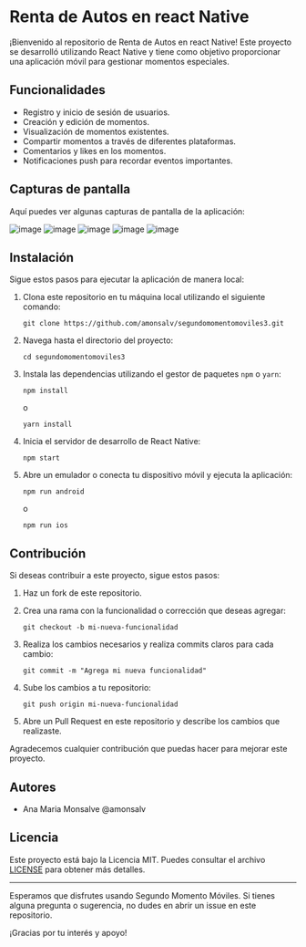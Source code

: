 # Renta de Autos en react Native

¡Bienvenido al repositorio de Renta de Autos en react Native! Este proyecto se desarrolló utilizando React Native y tiene como objetivo proporcionar una aplicación móvil para gestionar momentos especiales.

## Funcionalidades

- Registro y inicio de sesión de usuarios.
- Creación y edición de momentos.
- Visualización de momentos existentes.
- Compartir momentos a través de diferentes plataformas.
- Comentarios y likes en los momentos.
- Notificaciones push para recordar eventos importantes.

## Capturas de pantalla

Aquí puedes ver algunas capturas de pantalla de la aplicación:

![image](https://github.com/amonsalv/segundomomentomoviles3/assets/91292255/0832d8c7-8328-44a9-8245-b2d29e4cd1c9)
![image](https://github.com/amonsalv/segundomomentomoviles3/assets/91292255/d06846c5-8a02-4b75-800c-7b60b2b3f45d)
![image](https://github.com/amonsalv/segundomomentomoviles3/assets/91292255/352de625-e229-4004-a166-080dd870de2a)
![image](https://github.com/amonsalv/segundomomentomoviles3/assets/91292255/6bbb0bef-093a-4751-82c8-ec8281f11eda)
![image](https://github.com/amonsalv/segundomomentomoviles3/assets/91292255/9ce72f87-34e8-49f0-99f7-44f656cf80ad)

## Instalación

Sigue estos pasos para ejecutar la aplicación de manera local:

1. Clona este repositorio en tu máquina local utilizando el siguiente comando:
   ```
   git clone https://github.com/amonsalv/segundomomentomoviles3.git
   ```

2. Navega hasta el directorio del proyecto:
   ```
   cd segundomomentomoviles3
   ```

3. Instala las dependencias utilizando el gestor de paquetes `npm` o `yarn`:
   ```
   npm install
   ```
   o
   ```
   yarn install
   ```

4. Inicia el servidor de desarrollo de React Native:
   ```
   npm start
   ```

5. Abre un emulador o conecta tu dispositivo móvil y ejecuta la aplicación:
   ```
   npm run android
   ```
   o
   ```
   npm run ios
   ```

## Contribución

Si deseas contribuir a este proyecto, sigue estos pasos:

1. Haz un fork de este repositorio.

2. Crea una rama con la funcionalidad o corrección que deseas agregar:
   ```
   git checkout -b mi-nueva-funcionalidad
   ```

3. Realiza los cambios necesarios y realiza commits claros para cada cambio:
   ```
   git commit -m "Agrega mi nueva funcionalidad"
   ```

4. Sube los cambios a tu repositorio:
   ```
   git push origin mi-nueva-funcionalidad
   ```

5. Abre un Pull Request en este repositorio y describe los cambios que realizaste.

Agradecemos cualquier contribución que puedas hacer para mejorar este proyecto.

## Autores

- Ana Maria Monsalve @amonsalv

## Licencia

Este proyecto está bajo la Licencia MIT. Puedes consultar el archivo [LICENSE](LICENSE) para obtener más detalles.

---

Esperamos que disfrutes usando Segundo Momento Móviles. Si tienes alguna pregunta o sugerencia, no dudes en abrir un issue en este repositorio.

¡Gracias por tu interés y apoyo!
